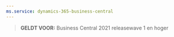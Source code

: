 ```yaml
---
ms.service: dynamics-365-business-central
---
```

> **GELDT VOOR:** Business Central 2021 releasewave 1 en hoger